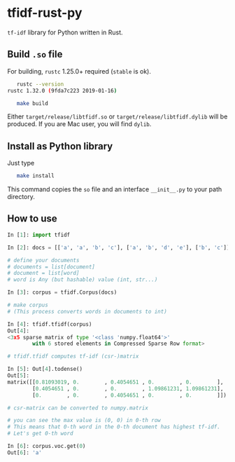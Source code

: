 # tfidf-rust-py

`tf-idf` library for Python written in Rust.

## Build `.so` file

For building, `rustc` 1.25.0+ required (`stable` is ok).

```bash
   rustc --version
rustc 1.32.0 (9fda7c223 2019-01-16)

   make build
```

Either `target/release/libtfidf.so` or `target/release/libtfidf.dylib` will be produced.
If you are Mac user, you will find `dylib`.

## Install as Python library

Just type

```bash
   make install
```

This command copies the `so` file and an interface `__init__.py` to your path directory.

## How to use

```python
In [1]: import tfidf

In [2]: docs = [['a', 'a', 'b', 'c'], ['a', 'b', 'd', 'e'], ['b', 'c']]

# define your documents
# documents = list[document]
# document = list[word]
# word is Any (but hashable) value (int, str...)

In [3]: corpus = tfidf.Corpus(docs)

# make corpus
# (This process converts words in documents to int)

In [4]: tfidf.tfidf(corpus)
Out[4]:
<3x5 sparse matrix of type '<class 'numpy.float64'>'
        with 6 stored elements in Compressed Sparse Row format>

# tfidf.tfidf computes tf-idf (csr-)matrix

In [5]: Out[4].todense()
Out[5]:
matrix([[0.81093019, 0.        , 0.4054651 , 0.        , 0.        ],
        [0.4054651 , 0.        , 0.        , 1.09861231, 1.09861231],
        [0.        , 0.        , 0.4054651 , 0.        , 0.        ]])

# csr-matrix can be converted to numpy.matrix

# you can see the max value is (0, 0) in 0-th row
# This means that 0-th word in the 0-th document has highest tf-idf.
# Let's get 0-th word

In [6]: corpus.voc.get(0)
Out[6]: 'a'
```
